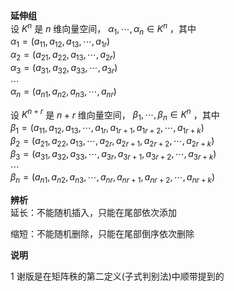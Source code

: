**延伸组**  
设 $K^n$ 是 $n$ 维向量空间， $\alpha_1,\cdots,\alpha_n  
\in K^n$ ，其中  
 $\alpha_1=(a_{11},a_{12},a_{13},\cdots,a_{1r})$  
 $\alpha_2=(a_{21},a_{22},a_{13},\cdots,a_{2r})$  
 $\alpha_3=(a_{31},a_{32},a_{33},\cdots,a_{3r})$  
 $\cdots$  
 $\alpha_n=(a_{n1},a_{n2},a_{n3},\cdots,a_{nr})$  
  
设 $K^{n+r}$ 是 $n+r$ 维向量空间， $\beta_1,\cdots,\beta_n\in K^n$ ，其中  
 $\beta_1=(a_{11},a_{12},a_{13},\cdots,a_{1r},a_{1r+1},a_{1r+2},\cdots,a_{1r+k})$  
 $\beta_2=(a_{21},a_{22},a_{13},\cdots,a_{2r},a_{2r+1},a_{2r+2},\cdots,a_{2r+k})$  
 $\beta_3=(a_{31},a_{32},a_{33},\cdots,a_{3r},a_{3r+1},a_{3r+2},\cdots,a_{3r+k})$  
 $\cdots$  
 $\beta_n=(a_{n1},a_{n2},a_{n3},\cdots,a_{nr},a_{nr+1},a_{nr+2},\cdots,a_{nr+k})$  
  
**辨析**  
延长：不能随机插入，只能在尾部依次添加  
  
缩短：不能随机删除，只能在尾部倒序依次删除  
  
**说明**  
  
1 谢版是在矩阵秩的第二定义(子式判别法)中顺带提到的  
